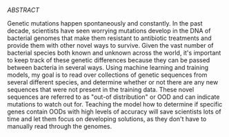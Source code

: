 *ABSTRACT*

Genetic mutations happen spontaneously and constantly. In the past decade, scientists
have seen worrying mutations develop in the DNA of bacterial genomes that make them resistant
to antibiotic treatments and provide them with other novel ways to survive. Given the vast number of
bacterial species both known and unknown across the world, it's important to keep track
of these genetic differences because they can be passed between bacteria in several ways.
Using machine learning and training models, my goal is to read over collections of genetic sequences
from several different species, and determine whether or not there are any new sequences that were
not present in the training data. These novel sequences are referred to as "out-of distribution" or OOD 
and can indicate mutations to watch out for. Teaching the model how to determine if specific genes
contain OODs with high levels of accuracy will save scientists lots of time and let them focus on developing
solutions, as they don't have to manually read through the genomes.
